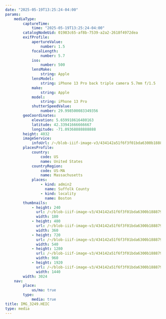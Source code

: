 ```yaml
---
date: "2025-05-19T13:25:24-04:00"
params:
    mediaType:
        captureTime:
            time: "2025-05-19T13:25:24-04:00"
        catalogNodeUid: 01983c65-af8b-7539-a2a2-2618f4972dea
        exifProfile:
            apertureValue:
                number: 1.5
            focalLength:
                number: 5.7
            iso:
                number: 500
            lensMake:
                string: Apple
            lensModel:
                string: iPhone 13 Pro back triple camera 5.7mm f/1.5
            make:
                string: Apple
            model:
                string: iPhone 13 Pro
            shutterSpeedValue:
                number: 29.998500083349356
        geoCoordinates:
            elevation: 5.659918616480163
            latitude: 42.33941666666667
            longitude: -71.09368888888888
        height: 4032
        imageService:
            infoUrl: /~/blob-iiif-image-v3/434142a51f6f3f01bda6300b188879372ba74afa15e6cfa3980842665ddb55f3/info.json
        placesProfile:
            country:
                code: US
                name: United States
            countryRegion:
                code: US-MA
                name: Massachusetts
            places:
                - kind: admin2
                  name: Suffolk County
                - kind: locality
                  name: Boston
        thumbnails:
            - height: 240
              url: /~/blob-iiif-image-v3/434142a51f6f3f01bda6300b188879372ba74afa15e6cfa3980842665ddb55f3/full/180%2C240/0/default.jpg
              width: 180
            - height: 480
              url: /~/blob-iiif-image-v3/434142a51f6f3f01bda6300b188879372ba74afa15e6cfa3980842665ddb55f3/full/360%2C480/0/default.jpg
              width: 360
            - height: 720
              url: /~/blob-iiif-image-v3/434142a51f6f3f01bda6300b188879372ba74afa15e6cfa3980842665ddb55f3/full/540%2C720/0/default.jpg
              width: 540
            - height: 1280
              url: /~/blob-iiif-image-v3/434142a51f6f3f01bda6300b188879372ba74afa15e6cfa3980842665ddb55f3/full/960%2C1280/0/default.jpg
              width: 960
            - height: 1920
              url: /~/blob-iiif-image-v3/434142a51f6f3f01bda6300b188879372ba74afa15e6cfa3980842665ddb55f3/full/1440%2C1920/0/default.jpg
              width: 1440
        width: 3024
    nav:
        place:
            us/ma: true
        type:
            media: true
title: IMG_3249.HEIC
type: media
---
```

